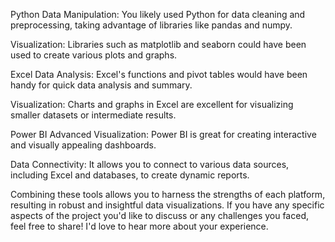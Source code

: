 Python
Data Manipulation: You likely used Python for data cleaning and preprocessing, taking advantage of libraries like pandas and numpy.

Visualization: Libraries such as matplotlib and seaborn could have been used to create various plots and graphs.

Excel
Data Analysis: Excel's functions and pivot tables would have been handy for quick data analysis and summary.

Visualization: Charts and graphs in Excel are excellent for visualizing smaller datasets or intermediate results.

Power BI
Advanced Visualization: Power BI is great for creating interactive and visually appealing dashboards.

Data Connectivity: It allows you to connect to various data sources, including Excel and databases, to create dynamic reports.

Combining these tools allows you to harness the strengths of each platform, resulting in robust and insightful data visualizations. If you have any specific aspects of the project you'd like to discuss or any challenges you faced, feel free to share! I'd love to hear more about your experience.
